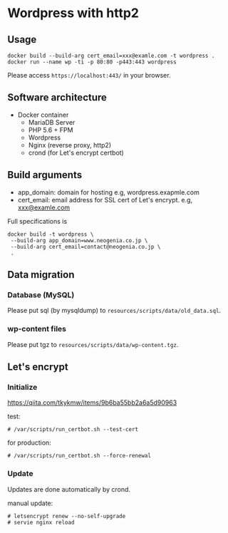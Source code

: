 # Wordpress with http2

## Usage

```
docker build --build-arg cert_email=xxx@examle.com -t wordpress .
docker run --name wp -ti -p 80:80 -p443:443 wordpress
```

Please access `https://localhost:443/` in your browser.

## Software architecture

- Docker container
  - MariaDB Server
  - PHP 5.6 + FPM
  - Wordpress
  - Nginx (reverse proxy, http2)
  - crond (for Let's encrypt certbot)

## Build arguments

- app_domain: domain for hosting
  e.g, wordpress.exapmle.com
- cert_email: email address for SSL cert of Let's encrypt.
  e.g, xxx@examle.com

Full specifications is
```
docker build -t wordpress \
 --build-arg app_domain=www.neogenia.co.jp \
 --build-arg cert_email=contact@neogenia.co.jp \
 .
```

## Data migration

### Database (MySQL)
Please put sql (by mysqldump) to `resources/scripts/data/old_data.sql`.

### wp-content files
Please put tgz to `resources/scripts/data/wp-content.tgz`.


## Let's encrypt

### Initialize

https://qiita.com/tkykmw/items/9b6ba55bb2a6a5d90963

test:

```
# /var/scripts/run_certbot.sh --test-cert
```

for production:

```
# /var/scripts/run_certbot.sh --force-renewal
```

### Update

Updates are done automatically by crond.

manual update:

```
# letsencrypt renew --no-self-upgrade
# servie nginx reload
```


